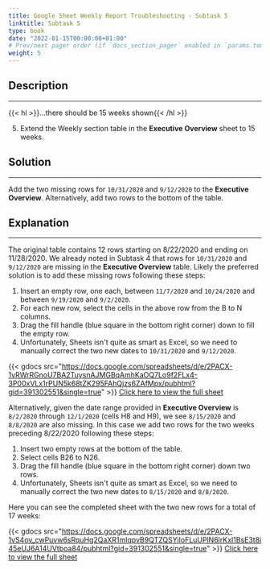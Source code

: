 ```yaml
---
title: Google Sheet Weekly Report Troubleshooting - Subtask 5
linktitle: Subtask 5
type: book
date: "2022-01-15T00:00:00+01:00"
# Prev/next pager order (if `docs_section_pager` enabled in `params.toml`)
weight: 5
---
```


## Description

***

{{< hl >}}...there should be 15 weeks shown{{< /hl >}}
<br />

5. Extend the Weekly section table in the **Executive Overview** sheet to 15 weeks.

## Solution

***

Add the two missing rows for `10/31/2020` and `9/12/2020` to the **Executive Overview**. Alternatively, add two rows to the bottom of the table.

## Explanation

***

The original table contains 12 rows starting on 8/22/2020 and ending on 11/28/2020. We already noted in Subtask 4 that rows for `10/31/2020` and `9/12/2020` are missing in the **Executive Overview** table. Likely the preferred solution is to add these missing rows following these steps:

1. Insert an empty row, one each, between `11/7/2020` and `10/24/2020` and between `9/19/2020` and `9/2/2020`.
2. For each new row, select the cells in the above row from the B to N columns.
3. Drag the fill handle (blue square in the bottom right corner) down to fill the empty row.
4. Unfortunately, Sheets isn't quite as smart as Excel, so we need to manually correct the two new dates to `10/31/2020` and `9/12/2020`.

{{< gdocs src="https://docs.google.com/spreadsheets/d/e/2PACX-1vRWrRGnoU7BA2TuysnAJMGBqAmhKaOQ7Lo9f2FLx4-3P00xVLx1rPUN5k68tZK295FAhQjzs6ZAfMpx/pubhtml?gid=391302551&single=true" >}}
[Click here to view the full sheet](https://docs.google.com/spreadsheets/d/14EzeN-8yZDYyZlXtBgIAXJq3gjbTAL4BMejvUZ4jkV0/edit?usp=sharing)

Alternatively, given the date range provided in **Executive Overview** is `8/2/2020` through `12/1/2020` (cells H8 and H9), we see `8/15/2020` and `8/8/2020` are also missing. In this case we add two rows for the two weeks preceding 8/22/2020 following these steps:

1. Insert two empty rows at the bottom of the table.
2. Select cells B26 to N26.
3. Drag the fill handle (blue square in the bottom right corner) down two rows.
4. Unfortunately, Sheets isn't quite as smart as Excel, so we need to manually correct the two new dates to `8/15/2020` and `8/8/2020`.

Here you can see the completed sheet with the two new rows for a total of 17 weeks:

{{< gdocs src="https://docs.google.com/spreadsheets/d/e/2PACX-1vS4ov_cwPuvw6sRquHg2QaXR1mIqpvB9QTZQSYiIoFLuUPlN6lrKxI1BsE3t8i45eUJ6A14UVtboa84/pubhtml?gid=391302551&single=true" >}}
[Click here to view the full sheet](https://docs.google.com/spreadsheets/d/1K9p0SnE4wwdlY5NlMFn7ckW3qKDqKml74wpuZ8BIY44/edit?usp=sharing)
